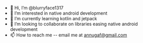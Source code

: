 - 👋 Hi, I’m @blurryface1317
- 👀 I’m interested in native android development
- 🌱 I’m currently learning kotlin and jetpack
- 💞️ I’m looking to collaborate on libraries easing native android development
- 📫 How to reach me -- email me at annugaf@gmail.com

<!---
blurryface1317/blurryface1317 is a ✨ special ✨ repository because its `README.md` (this file) appears on your GitHub profile.
You can click the Preview link to take a look at your changes.
--->
